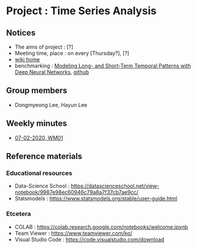 # Project : Time Series Analysis
## Notices
- The aims of project : [?]
- Meeting time, place : on every [Thursday?], [?]
- [wiki home](https://github.com/ailever/project_time_series_analysis/wiki)
- benchmarking : [Modeling Long- and Short-Term Temporal Patterns with Deep Neural Networks](https://arxiv.org/pdf/1703.07015v3.pdf), [github](https://github.com/laiguokun/LSTNet)

## Group members
- Dongmyeong Lee, Hayun Lee

## Weekly minutes
- <a href="https://github.com/ailever/project_time_series_analysis/blob/master/weekly_minutes/week01.md">07-02-2020, WM01</a>

## Reference materials
### Educational resources
- Data-Science School : https://datascienceschool.net/view-notebook/9987e98ec60946c79a8a7f37cb7ae9cc/
- Statsmodels : https://www.statsmodels.org/stable/user-guide.html

### Etcetera
- COLAB : https://colab.research.google.com/notebooks/welcome.ipynb
- Team Viewer : https://www.teamviewer.com/ko/
- Visual Studio Code : https://code.visualstudio.com/download
